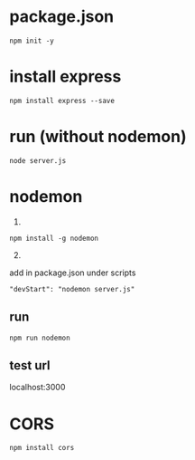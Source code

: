 
# package.json
```
npm init -y
```
# install express
```
npm install express --save
```

# run (without nodemon)
```
node server.js
```

# nodemon
1. 
```
npm install -g nodemon
```
2.
add in package.json under scripts 
```
"devStart": "nodemon server.js"
```

## run
```
npm run nodemon
```


## test url
localhost:3000

# CORS
```
npm install cors
```
